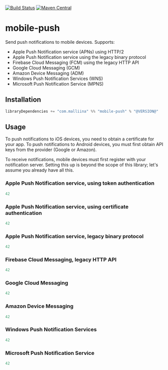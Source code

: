 [![Build Status](https://travis-ci.org/malliina/mobile-push.svg?branch=master)](https://travis-ci.org/malliina/mobile-push)
[![Maven Central](https://img.shields.io/maven-central/v/com.malliina/mobile-push_2.12.svg)](https://search.maven.org/#search%7Cga%7C1%7Cg%3A%22com.malliina%22%20AND%20a%3A%22mobile-push_2.12%22)

# mobile-push

Send push notifications to mobile devices. Supports:

- Apple Push Notification service (APNs) using HTTP/2
- Apple Push Notification service using the legacy binary protocol
- Firebase Cloud Messaging (FCM) using the legacy HTTP API
- Google Cloud Messaging (GCM)
- Amazon Device Messaging (ADM)
- Windows Push Notification Services (WNS)
- Microsoft Push Notification Service (MPNS)

## Installation

```scala
libraryDependencies += "com.malliina" %% "mobile-push" % "@VERSION@"
```

## Usage

To push notifications to iOS devices, you need to obtain a certificate for your app. To push notifications to Android
devices, you must first obtain API keys from the provider (Google or Amazon).

To receive notifications, mobile devices must first register with your notification server. Setting this up is beyond
the scope of this library; let's assume you already have all this.

### Apple Push Notification service, using token authentication

```scala mdoc:code:../src/test/scala/tests/APNS2.scala:apns-token
42
```

### Apple Push Notification service, using certificate authentication

```scala mdoc:code:../src/test/scala/tests/APNS2.scala:apns-cert
42
```

### Apple Push Notification service, legacy binary protocol

```scala mdoc:code:../src/test/scala/tests/CodeSamples.scala:fcm
42
```

### Firebase Cloud Messaging, legacy HTTP API

```scala mdoc:code:../src/test/scala/tests/CodeSamples.scala:fcm
42
```

### Google Cloud Messaging

```scala mdoc:code:../src/test/scala/tests/CodeSamples.scala:gcm
42
```

### Amazon Device Messaging

```scala mdoc:code:../src/test/scala/tests/CodeSamples.scala:adm
42
```

### Windows Push Notification Services

```scala mdoc:code:../src/test/scala/tests/CodeSamples.scala:wns
42
```

### Microsoft Push Notification Service

```scala mdoc:code:../src/test/scala/tests/CodeSamples.scala:mpns
42
```
